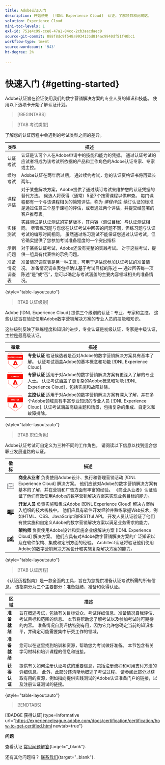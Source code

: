 ```yaml
---
title: Adobe认证入门
description: 开始使用  [!DNL Experience Cloud]  认证。了解项目和此网站。
solution: Experience Cloud
mini-toc-levels: 1
exl-id: 751e4c99-cce8-47a1-84cc-2cb3aacdaec8
source-git-commit: 888f8dc9f548a993413bd814ac9940df51f40bc1
workflow-type: tm+mt
source-wordcount: '943'
ht-degree: 2%

---
```


# 快速入门 {#getting-started}

Adobe认证旨在验证使用我们的数字营销解决方案的专业人员的知识和技能。 使用以下选项卡开始了解认证计划。

>[!BEGINTABS]

>[!TAB 考试类型]

了解您的认证历程中会遇到的考试类型之间的差异。

| 类型 | 描述 |
| ------- | ------- |
| 认证考试 | 认证是认可个人在Adobe申请中的技能和能力的凭据。 通过认证考试的应试者将成为该考试所依据的产品和工作角色的Adobe认证专家、专家或主控。 |
| 续约考试 | Adobe认证在两年后过期。 通过续约考试，您的认证资格证书将再延长两年。 |
| 课程评估 | 对于某些解决方案，Adobe提供了通过续订考试来维护您的认证凭据的替代方法。 候选人将获得（通常）5至7个按需课程以供审查。 每门课程都有一个与该课程相关的简短评估，称为 _课程评估_. 续订认证的标准是通过任意三个基于课程的评估，或者通过两个评估，并提交经签署的客户推荐表。 |
| 实践测试 | 实践测试是认证测试的完整版本，其内容（测试目标）与认证测试相同。 尽管练习题与您您在认证考试中回答的问题不同，但练习题与认证考试的编写时间相同。 虽然通过练习测试不能保证您通过认证考试，但它确实提供了您参加考试准备程度的一个突出指标 |
| 示例问题 | 对于某些认证考试，Adobe还没有完整的实践考试。 对于这些考试，提供一组具有代表性的示例问题。 |
| 准备情况调查表 | 准备情况调查表是另一种工具，可用于评估您参加认证考试的准备情况。 准备情况调查表包括确认基于考试目标的陈述 — 通过回答每一项陈述“是”或“否”，您可以确定与考试涵盖的主要内容领域相关的准备情况。 |

{style="table-layout:auto"}

>[!TAB 认证级别]

Adobe [!DNL Experience Cloud] 提供三个级别的认证：专业、专家和主控。 这些认证旨在验证使用Adobe数字营销解决方案的专业人员的技能和知识。

这些级别反映了熟练程度和知识的进步，专业认证是初级认证，专家是中级认证，主控是最高级认证。

| 徽章 | 描述 |
| ------- | ------- |
| ![专业徽章](/help/certifications/assets/professional-badge-Xsmall.png) | **专业认证** 验证候选者是否对Adobe的数字营销解决方案具有基本了解。 认证考试涵盖Adobe的基本概念和功能 [!DNL Experience Cloud]. |
| ![专家徽章](/help/certifications/assets/expert-badge-Xsmall.png) | **专家认证** 适用于对Adobe的数字营销解决方案有更深入了解的专业人士。 认证考试涵盖了更复杂的Adobe概念和功能 [!DNL Experience Cloud]，包括实施和故障排除。 |
| ![主控徽章](/help/certifications/assets/master-badge-Xsmall.png) | **主控认证** 适用于对Adobe的数字营销解决方案有深入了解，并在多个Adobe领域具有丰富专业知识的专业人员 [!DNL Experience Cloud]. 认证考试涵盖高级主题和场景，包括复杂的集成、自定义和故障排除。 |

{style="table-layout:auto"}

>[!TAB 职位角色]

Adobe认证考试可自定义为三种不同的工作角色。 请阅读以下信息以找到适合您职业发展道路的认证。

| 徽标 | 描述 |
| ------- | ------- |
| ![商业从业者徽章](/help/certifications/assets/business_practitioner_blk_small.png) | **商业从业者** 负责使用Adobe设计、执行和管理营销活动 [!DNL Experience Cloud] 解决方案。 他们应该对Adobe的数字营销解决方案有基本的了解，并在营销和广告方面有丰富的经验。 《商业从业者》认证验证了他们有效使用Adobe的数字营销解决方案来实现业务目标的能力。 |
| ![开发人员徽章](/help/certifications/assets/developer_blk_small.png) | **开发人员** 负责实施和集成Adobe [!DNL Experience Cloud] 解决方案融入组织的技术栈栈中。 他们应具有软件开发经验并熟练掌握Web技术，例如HTML、CSS、JavaScript和RESTful API。 开发人员认证验证了他们有效实施和自定义Adobe的数字营销解决方案以满足业务需求的能力。 |
| ![架构师徽章](/help/certifications/assets/architect_blk_small.png) | **架构师** 负责使用Adobe设计和实施企业级解决方案 [!DNL Experience Cloud] 解决方案。 他们应具有对Adobe数字营销解决方案的广泛知识以及在软件架构、集成和定制方面的经验。 Architect认证将验证他们使用Adobe的数字营销解决方案设计和实施复杂解决方案的能力。 |

{style="table-layout:auto"}

>[!TAB 认证历程]

《认证历程指南》是一款全面的工具，旨在为您提供准备认证考试所需的所有信息。 该指南分为三个主要部分：准备就绪、准备和获得认证。

| 区域 | 描述 |
| ------- | ------- |
| **准备就绪** | 旨在概述考试，包括有关目标受众、考试详细信息、准备情况自我评估、考试目标和范围的信息。 本节将帮助您了解考试以及参加考试时可期待的内容。 准备情况自我评估特别有用，因为它允许您确定当前的知识水平，并确定可能需要集中研究工作的领域。 |
| **准备就绪** | 您可以在这里找到培训和资源，帮助您为考试做好准备。 本节包含有关学习材料和培训课程的信息和链接。 |
| **获得认证** | 提供有关如何注册认证考试的重要信息，包括注册流程和可用支付方法的详细信息。 此外，此部分还清晰地概述了考试过程。 请参阅此部分以获取有用的资源，例如指向提供实践测试的Adobe认证准备门户的链接，以及注册认证测试的链接。 |

{style="table-layout:auto"}

>[!ENDTABS]

[!BADGE 获得认证]{type=Informative url="https://experienceleague.adobe.com/docs/certification/certification/how-to-get-certified.html newtab=true"}

**问题**

查看认证 [常见问题解答](https://experienceleague.adobe.com/docs/certification/certification/faq.html){target="_blank"}.

还有其他问题吗？ [联系我们](mailto:certif@adobe.com){target="_blank"}.
